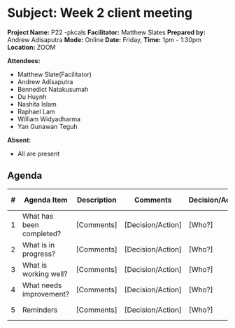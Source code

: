 # Subject: Week 2 client meeting

**Project Name:** P22 -pkcals
**Facilitator:** Matthew Slates
**Prepared by:** Andrew Adisaputra
**Mode:** Online
**Date:** Friday,
**Time:** 1pm - 1:30pm
**Location:** ZOOM

**Attendees:**
- Matthew Slate(Facilitator)
- Andrew Adisaputra
- Bennedict Natakusumah
- Du Huynh
- Nashita Islam
- Raphael Lam
- William Widyadharma
- Yan Gunawan Teguh

**Absent:**
- All are present

## Agenda

| # | Agenda Item | Description | Comments | Decision/Action | Who? | Items for Escalation |
|---|-------------|-------------|----------|-----------------|------|----------------------|
| 1 | What has been completed? | [Comments] | [Decision/Action] | [Who?] | [Items for Escalation] |
| 2 | What is in progress?    | [Comments] | [Decision/Action] | [Who?] | [Items for Escalation] |
| 3 | What is working well?   | [Comments] | [Decision/Action] | [Who?] | [Items for Escalation] |
| 4 | What needs improvement? | [Comments] | [Decision/Action] | [Who?] | [Items for Escalation] |
| 5 | Reminders               | [Comments] | [Decision/Action] | [Who?] | [Items for Escalation] |
